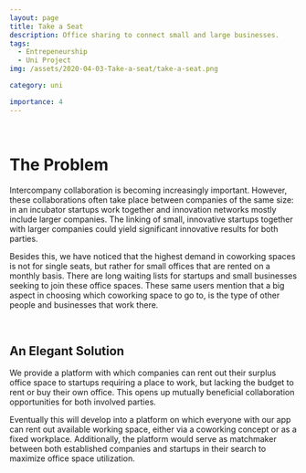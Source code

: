 ```yaml
---
layout: page
title: Take a Seat
description: Office sharing to connect small and large businesses.
tags:
  - Entrepeneurship
  - Uni Project
img: /assets/2020-04-03-Take-a-seat/take-a-seat.png

category: uni

importance: 4
---
```

<div class="row">
    <div class="col-sm mt-3 mt-md-0">
        <img class="img-fluid rounded z-depth-1" src="{{ '/assets/2020-04-03-Take-a-seat/take-a-seat.png' | relative_url }}" alt="" title="example image"/>
    </div>
</div>

<br/>

# The Problem
Intercompany collaboration is becoming increasingly important. However, these collaborations often take place between companies of the same size: in an incubator startups work together and innovation networks mostly include larger companies. The linking of small, innovative startups together with larger companies could yield significant innovative results for both parties.

Besides this, we have noticed that the highest demand in coworking spaces is not for single seats, but rather for small offices that are rented on a monthly basis. There are long waiting lists for startups and small businesses seeking to join these office spaces. These same users mention that a big aspect in choosing which coworking space to go to, is the type of other people and businesses that work there. 

<br/>

## An Elegant Solution
We provide a platform with which companies can rent out their surplus office space to startups requiring a place to work, but lacking the budget to rent or buy their own office. This opens up mutually beneficial collaboration opportunities for both involved parties. 

Eventually this will develop into a platform on which everyone with our app can rent out available working space, either via a coworking concept or as a fixed workplace. Additionally, the platform would serve as matchmaker between both established companies and startups in their search to maximize office space utilization.

